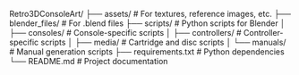 Retro3DConsoleArt/
├── assets/              # For textures, reference images, etc.
├── blender_files/       # For .blend files
├── scripts/            # Python scripts for Blender
│   ├── consoles/      # Console-specific scripts
│   ├── controllers/   # Controller-specific scripts
│   ├── media/         # Cartridge and disc scripts
│   └── manuals/       # Manual generation scripts
├── requirements.txt    # Python dependencies
└── README.md          # Project documentation